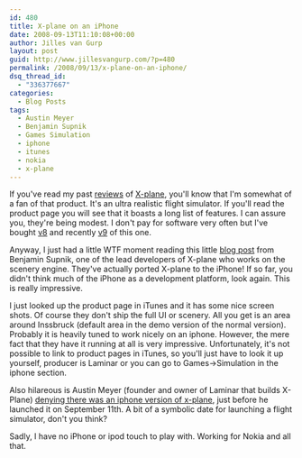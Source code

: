 ```yaml
---
id: 480
title: X-plane on an iPhone
date: 2008-09-13T11:10:08+00:00
author: Jilles van Gurp
layout: post
guid: http://www.jillesvangurp.com/?p=480
permalink: /2008/09/13/x-plane-on-an-iphone/
dsq_thread_id:
  - "336377667"
categories:
  - Blog Posts
tags:
  - Austin Meyer
  - Benjamin Supnik
  - Games Simulation
  - iphone
  - itunes
  - nokia
  - x-plane
---
```

If you've read my past [reviews](https://www.jillesvangurp.com/tag/x-plane/) of [X-plane](http://x-plane.com/), you'll know that I'm somewhat of a fan of that product. It's an ultra realistic flight simulator. If you'll read the product page you will see that it boasts a long list of features. I can assure you, they're being modest. I don't pay for software very often but I've bought [v8](https://www.jillesvangurp.com/2006/03/10/x-plane-832/) and recently [v9](https://www.jillesvangurp.com/2008/06/08/x-plane-9-review/) of this one.

Anyway, I just had a little WTF moment reading this little [blog post](http://xplanescenery.blogspot.com/2008/09/i-cant-talk-now-im-flying-plane.html) from Benjamin Supnik, one of the lead developers of X-plane who works on the scenery engine. They've actually ported X-plane to the iPhone! If so far, you didn't think much of the iPhone as a development platform, look again. This is really impressive.

I just looked up the product page in iTunes and it has some nice screen shots. Of course they don't ship the full UI or scenery. All you get is an area around Inssbruck (default area in the demo version of the normal version). Probably it is heavily tuned to work nicely on an iphone. However, the mere fact that they have it running at all is very impressive. Unfortunately, it's not possible to link to product pages in iTunes, so you'll just have to look it up yourself, producer is Laminar or you can go to Games->Simulation in the iphone section.

Also hilareous is Austin Meyer (founder and owner of Laminar that builds X-Plane) [denying there was an iphone version of x-plane](http://www.flightsimx.co.uk/xplane/no-iphone-x-plane-yet/), just before he launched it on September 11th. A bit of a symbolic date for launching a flight simulator, don't you think?

Sadly, I have no iPhone or ipod touch to play with. Working for Nokia and all that.